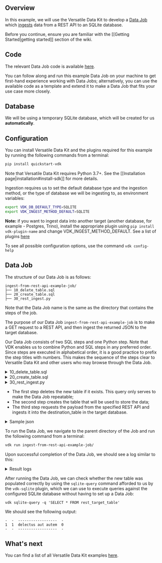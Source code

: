 ## Overview

In this example, we will use the Versatile Data Kit to develop a [Data Job](https://github.com/vmware/versatile-data-kit/wiki/dictionary#data-job)
which [ingests](https://github.com/vmware/versatile-data-kit/blob/main/projects/vdk-core/src/vdk/api/job_input.py#L90) data from a REST API to an SQLite database.

Before you continue, ensure you are familiar with the [[Getting Started|getting started]] section of the wiki.

## Code

The relevant Data Job code is available [here](https://github.com/vmware/versatile-data-kit/tree/main/examples/ingest-from-rest-api-example).

You can follow along and run this example Data Job on your machine to get first-hand experience working with Data Jobs; alternatively, you can use the available code as a template and extend it to make a Data Job that fits your use case more closely.

## Database

We will be using a temporary SQLite database, which will be created for us **automatically**.

## Configuration

You can install Versatile Data Kit and the plugins required for this example by running the following commands from a terminal:
```sh
pip install quickstart-vdk
```
Note that Versatile Data Kit requires Python 3.7+.
See the [[Installation page|installation#install-sdk]] for more details.

Ingestion requires us to set the default database type and the ingestion method, or the type of database we will be ingesting to, as environment variables:
```sh
export VDK_DB_DEFAULT_TYPE=SQLITE
export VDK_INGEST_METHOD_DEFAULT=SQLITE
```

**Note:** if you want to ingest data into another target (another database, for example - Postgres, Trino), install the appropriate plugin using `pip install vdk-plugin-name` and change VDK_INGEST_METHOD_DEFAULT. See a list of plugins [here](https://github.com/vmware/versatile-data-kit/wiki/Ingesting-data-from-DB-into-Database) 

To see all possible configuration options, use the command `vdk config-help`

## Data Job

The structure of our Data Job is as follows:

```
ingest-from-rest-api-example-job/
├── 10_delete_table.sql
├── 20_create_table.sql
├── 30_rest_ingest.py
```
Note that the Data Job name is the same as the directory that contains the steps of the job.

The purpose of our Data Job `ingest-from-rest-api-example-job` is to make a GET request to a REST API, and then ingest the returned JSON
to the target database.

Our Data Job consists of two SQL steps and one Python step. Note that VDK enables us to combine Python and SQL steps in any preferred order.
Since steps are executed in alphabetical order, it is a good practice to prefix the step titles with numbers. This makes the sequence of the steps clear to Versatile Data Kit and other users who may browse through the Data Job.

<details>
<summary>10_delete_table.sql</summary>
<pre>
DROP TABLE IF EXISTS rest_target_table;
</pre>
</details>

<details>
<summary>20_create_table.sql</summary>
<pre>
CREATE TABLE rest_target_table (userId, id, title, completed);
</pre>
</details>

<details>
<summary>30_rest_ingest.py</summary>
<pre>
import requests

def run(job_input):
    response = requests.get("https://jsonplaceholder.typicode.com/todos/1")
    response.raise_for_status()
    payload = response.json()
    job_input.send_object_for_ingestion(
        payload=payload,
        destination_table="rest_target_table"
    )
</pre>
</details>

- The first step deletes the new table if it exists. This query only serves to make the Data Job repeatable;
- The second step creates the table that will be used to store the data;
- The third step requests the payload from the specified REST API and ingests it into the destination_table in the target database.
<details>
<summary>Sample json</summary>
<pre>
{
userId: 1,
id: 1,
title: "delectus aut autem",
completed: false
}
</pre>
</details>

To run the Data Job, we navigate to the parent directory of the Job and run the following command from a terminal:
```sh
vdk run ingest-from-rest-api-example-job/
```
Upon successful completion of the Data Job, we should see a log similar to this:
<details>
<summary>Result logs</summary>
<pre>
2021-08-27 15:04:35,381=1630065875[VDK] ingest-from-rest-api-example-job [INFO ] vdk.internal.builtin_plugins.run           cli_run.py:66   run_job         [OpId:1630065872-e39532-3f42e6]- Data Job execution summary: {
  "data_job_name": "ingest-from-rest-api-example-job",
  "execution_id": "1630065872-e39532",
  "start_time": "2021-08-27T12:04:33.186862",
  "end_time": "2021-08-27T12:04:33.354630",
  "status": "success",
  "steps_list": [
    {
      "name": "10_delete_table.sql",
      "type": "sql",
      "start_time": "2021-08-27T12:04:33.186885",
      "end_time": "2021-08-27T12:04:33.194096",
      "status": "success",
      "details": null,
      "exception": null
    },
    {
      "name": "20_create_table.sql",
      "type": "sql",
      "start_time": "2021-08-27T12:04:33.194160",
      "end_time": "2021-08-27T12:04:33.196529",
      "status": "success",
      "details": null,
      "exception": null
    },
    {
      "name": "30_rest_ingest.py",
      "type": "python",
      "start_time": "2021-08-27T12:04:33.196575",
      "end_time": "2021-08-27T12:04:33.354595",
      "status": "success",
      "details": null,
      "exception": null
    }
  ],
  "exception": null
}
</pre>
</details>

After running the Data Job, we can check whether the new table was populated correctly by using the `sqlite-query` command afforded to us by the `vdk-sqlite` plugin, which we can use to execute queries against the configured SQLite database without having to set up a Data Job:
```
vdk sqlite-query -q 'SELECT * FROM rest_target_table'
```

We should see the following output:
```
-  -  ------------------  -
1  1  delectus aut autem  0
-  -  ------------------  -
```

## What's next

You can find a list of all Versatile Data Kit examples [here](https://github.com/vmware/versatile-data-kit/wiki/Examples).
